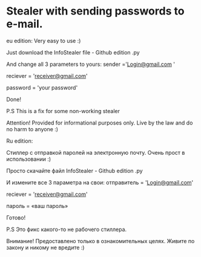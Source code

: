 # Stealer with sending passwords to e-mail.
eu edition:
Very easy to use :)

Just download the InfoStealer file - Github edition .py

And change all 3 parameters to yours:
sender ='Login@gmail.com '

reciever = 'receiver@gmail.com'

password = 'your password'

Done!

P.S This is a fix for some non-working stealer

Attention!
Provided for informational purposes only. Live by the law and do no harm to anyone :)





Ru edition:

Стиллер с отправкой паролей на электронную почту.
Очень прост в использовании :)

Просто скачайте файл InfoStealer - Github edition .py

И измените все 3 параметра на свои:
отправитель = 'Login@gmail.com'

reciever = 'receiver@gmail.com'

пароль = «ваш пароль»

Готово!

P.S Это фикс какого-то не рабочего стиллера.

Внимание!
Предоставлено только в ознакомительных целях. Живите по закону и никому не вредите :)
